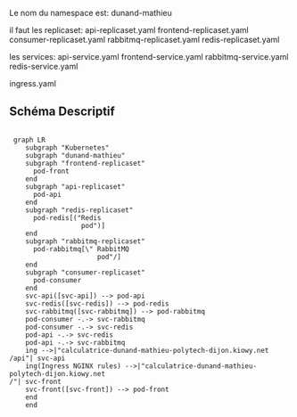 Le nom du namespace est: dunand-mathieu

il faut les replicaset:
api-replicaset.yaml
frontend-replicaset.yaml
consumer-replicaset.yaml
rabbitmq-replicaset.yaml
redis-replicaset.yaml

les services:
api-service.yaml
frontend-service.yaml
rabbitmq-service.yaml
redis-service.yaml


ingress.yaml


## Schéma Descriptif

```mermaid

 graph LR
    subgraph "Kubernetes"
    subgraph "dunand-mathieu"
    subgraph "frontend-replicaset"
      pod-front
    end
    subgraph "api-replicaset"
      pod-api
    end
    subgraph "redis-replicaset"
      pod-redis[("Redis
                  pod")]
    end
    subgraph "rabbitmq-replicaset"
      pod-rabbitmq[\" RabbitMQ
                      pod"/]
    end
    subgraph "consumer-replicaset"
      pod-consumer
    end
    svc-api([svc-api]) --> pod-api
    svc-redis([svc-redis]) --> pod-redis
    svc-rabbitmq([svc-rabbitmq]) --> pod-rabbitmq
    pod-consumer -.-> svc-rabbitmq
    pod-consumer -.-> svc-redis
    pod-api -.-> svc-redis
    pod-api -.-> svc-rabbitmq
    ing -->|"calculatrice-dunand-mathieu-polytech-dijon.kiowy.net
/api"| svc-api
    ing(Ingress NGINX rules) -->|"calculatrice-dunand-mathieu-polytech-dijon.kiowy.net
/"| svc-front
    svc-front([svc-front]) --> pod-front
    end
    end

```